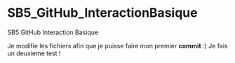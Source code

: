 # SB5_GitHub_InteractionBasique
SB5 GitHub Interaction Basique 

Je modifie les fichiers afin que je puisse faire mon premier **commit** :) 
Je fais un deuxieme test ! 

